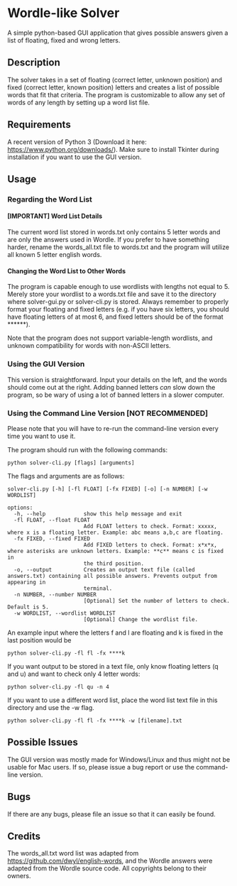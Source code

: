# Wordle-like Solver
A simple python-based GUI application that gives possible answers given a list of floating, fixed and wrong letters.

## Description
The solver takes in a set of floating (correct letter, unknown position) and fixed (correct letter, known position) letters and creates a list of possible words that fit that criteria. The program is customizable to allow any set of words of any length by setting up a word list file.

## Requirements
A recent version of Python 3 (Download it here: https://www.python.org/downloads/). Make sure to install Tkinter during installation if you want to use the GUI version.
## Usage
### Regarding the Word List

#### [IMPORTANT] Word List Details
The current word list stored in words.txt only contains 5 letter words and are only the answers used in Wordle. If you prefer to have something harder, rename the words_all.txt file to words.txt and the program will utilize all known 5 letter english words.

#### Changing the Word List to Other Words
The program is capable enough to use wordlists with lengths not equal to 5. Merely store your wordlist to a words.txt file and save it to the directory where solver-gui.py or solver-cli.py is stored. Always remember to properly format your floating and fixed letters (e.g. if you have six letters, you should have floating letters of at most 6, and fixed letters should be of the format ******).

Note that the program does not support variable-length wordlists, and unknown compatibility for words with non-ASCII letters.

### Using the GUI Version
This version is straightforward. Input your details on the left, and the words should come out at the right. Adding banned letters *can* slow down the program, so be wary of using a lot of banned letters in a slower computer.

### Using the Command Line Version [NOT RECOMMENDED]
Please note that you will have to re-run the command-line version every time you want to use it.

The program should run with the following commands:
```
python solver-cli.py [flags] [arguments]
```
The flags and arguments are as follows:
```
solver-cli.py [-h] [-fl FLOAT] [-fx FIXED] [-o] [-n NUMBER] [-w WORDLIST]

options:
  -h, --help            show this help message and exit
  -fl FLOAT, --float FLOAT
                        Add FLOAT letters to check. Format: xxxxx, where x is a floating letter. Example: abc means a,b,c are floating.      
  -fx FIXED, --fixed FIXED
                        Add FIXED letters to check. Format: x*x*x, where asterisks are unknown letters. Example: **c** means c is fixed in   
                        the third position.
  -o, --output          Creates an output text file (called answers.txt) containing all possible answers. Prevents output from appearing in  
                        terminal.
  -n NUMBER, --number NUMBER
                        [Optional] Set the number of letters to check. Default is 5.
  -w WORDLIST, --wordlist WORDLIST
                        [Optional] Change the wordlist file.

```
An example input where the letters f and l are floating and k is fixed in the last position would be
```
python solver-cli.py -fl fl -fx ****k
```
If you want output to be stored in a text file, only know floating letters (q and u) and want to check only 4 letter words:
```
python solver-cli.py -fl qu -n 4
```
If you want to use a different word list, place the word list text file in this directory and use the -w flag.
```
python solver-cli.py -fl fl -fx ****k -w [filename].txt
```

## Possible Issues
The GUI version was mostly made for Windows/Linux and thus might not be usable for Mac users. If so, please issue a bug report or use the command-line version.

## Bugs
If there are any bugs, please file an issue so that it can easily be found.

## Credits
The words_all.txt word list was adapted from https://github.com/dwyl/english-words, and the Wordle answers were adapted from the Wordle source code. All copyrights belong to their owners.
